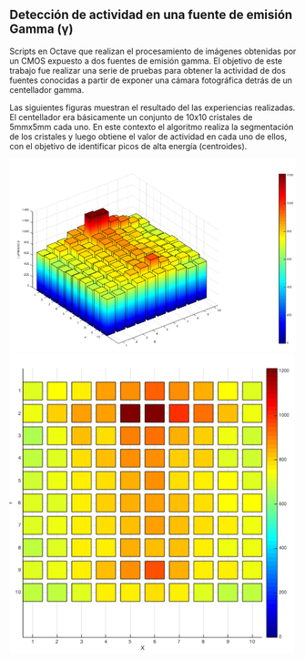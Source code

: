 ## Detección de actividad en una fuente de emisión Gamma (γ)

Scripts en Octave que realizan el procesamiento de imágenes obtenidas por un CMOS expuesto a dos fuentes de emisión gamma. El objetivo de este trabajo fue realizar una serie de pruebas para obtener la actividad de dos fuentes conocidas a partir de exponer una cámara fotográfica detrás de un centellador gamma. 

Las siguientes figuras muestran el resultado del las experiencias realizadas. El centellador era básicamente un conjunto de  10x10 cristales de 5mmx5mm cada uno. En este contexto el algoritmo realiza la segmentación de los cristales y luego obtiene el valor de actividad en cada uno de ellos, con el objetivo de identificar picos de alta energía (centroides).

<img src="img/RAW_gamma_lineal.png" width="700">

<img src="img/RAW_gamma_lineal_perspectivaXY.png" width="500">
